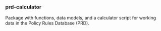 ### prd-calculator 

Package with functions, data models, and a calculator script for working data in the Policy Rules Database (PRD).